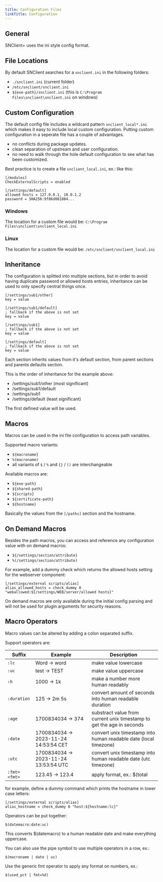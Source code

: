 ```yaml
---
title: Configuration Files
linkTitle: Configuration
---
```


## General

SNClient+ uses the ini style config format.

## File Locations

By default SNClient searches for a `snclient.ini` in the following folders:

- `./snclient.ini` (current folder)
- `/etc/snclient/snclient.ini`
- `${exe-path}/snclient.ini` (this is `C:\Program Files\snclient\snclient.ini` on windows)

## Custom Configuration

The default config file includes a wildcard pattern `snclient_local*.ini` which
makes it easy to include local custom configuration. Putting custom configuration
in a seperate file has a couple of advantages.

- no conflicts during package updates.
- clean separation of upstream and user configuration.
- no need to walk through the hole default configuration to see what has been customized.

Best practice is to create a file `snclient_local.ini`, ex.: like this:

    [/modules]
    CheckExternalScripts = enabled

    [/settings/default]
    allowed hosts = 127.0.0.1, 10.0.1.2
    password = SHA256:9f86d081884...

### Windows

The location for a custom file would be: `C:\Program Files\snclient\snclient_local.ini`

### Linux

The location for a custom file would be: `/etc/snclient/snclient_local.ini`

## Inheritance

The configuration is splitted into multiple sections, but in order to
avoid having duplicate password or allowed hosts entries, inheritance can
be used to only specify central things once.

    [/settings/sub1/other]
    key = value

    [/settings/sub1/default]
    ; fallback if the above is not set
    key = value

    [/settings/sub1]
    ; fallback if the above is not set
    key = value

    [/settings/default]
    ; fallback if the above is not set
    key = value

Each section inherits values from it's default section,
from parent sections and parents defaults section.

This is the order of inheritance for the example above:

- /settings/sub1/other (most significant)
- /settings/sub1/default
- /settings/sub1
- /settings/default (least significant)

The first defined value will be used.

## Macros

Macros can be used in the ini file configuration to access path variables.

Supported macro variants:

- `${macroname}`
- `%(macroname)`
- all variants of `$` / `%` and `{}` / `()` are interchangeable

Available macros are:

- `${exe-path}`
- `${shared-path}`
- `${scripts}`
- `${certificate-path}`
- `${hostname}`

Basically the values from the `[/paths]` section and the hostname.

## On Demand Macros

Besides the path macros, you can access and reference any configuration value
with on demand macros:

- `${/settings/section/attribute}`
- `%(/settings/section/attribute)`

For example, add a dummy check which returns the allowed hosts setting for the
webserver component:

    [/settings/external scripts/alias]
    alias_allowed_hosts = check_dummy 0 "weballowed:${/settings/WEB/server/allowed hosts}"

On demand macros are only available during the initial config parsing and will
not be used for plugin arguments for security reasons.

## Macro Operators

Macro values can be altered by adding a colon separated suffix.

Support operators are:

| Suffix       | Example                               | Description |
| ------------ | ------------------------------------- | ------------|
| `:lc`        | Word -> word                          | make value lowercase
| `:uc`        | test -> TEST                          | make value uppercase
| `:h`         | 1000 -> 1k                            | make a number more human readably
| `:duration`  | 125 -> 2m 5s                          | convert amount of seconds into human readable duration
| `:age`       | 1700834034 -> 374                     | substract value from current unix timestamp to get the age in seconds
| `:date`      | 1700834034 -> 2023-11-24 14:53:54 CET | convert unix timestamp into human readable date (local timezone)
| `:utc`       | 1700834034 -> 2023-11-24 13:53:54 UTC | convert unix timestamp into human readable date (utc timezone)
| `:fmt=<fmt>` | 123.45 -> 123.4                       | apply format, ex.: $(total | fmt=%.1f) (using GOs fmt.Sprintf)

for example, define a dummy command which prints the hostname in lower case letters:

    [/settings/external scripts/alias]
    alias_hostname = check_dummy 0 "host:${hostname:lc}"

Operators can be put together:

    $(datemacro:date:uc)

This converts $(datemacro) to a human readable date and make everything uppercase.

You can also use the pipe symbol to use multiple operators in a row, ex.:

    $(macroname | date | uc)

Use the generic fmt operator to apply any format on numbers, ex.:

    $(used_pct | fmt=%d)
